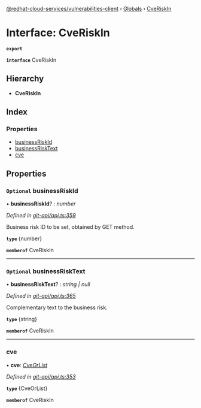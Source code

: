 [@redhat-cloud-services/vulnerabilities-client](../README.md) › [Globals](../globals.md) › [CveRiskIn](cveriskin.md)

# Interface: CveRiskIn

**`export`** 

**`interface`** CveRiskIn

## Hierarchy

* **CveRiskIn**

## Index

### Properties

* [businessRiskId](cveriskin.md#optional-businessriskid)
* [businessRiskText](cveriskin.md#optional-businessrisktext)
* [cve](cveriskin.md#cve)

## Properties

### `Optional` businessRiskId

• **businessRiskId**? : *number*

*Defined in [git-api/api.ts:359](https://github.com/RedHatInsights/javascript-clients/blob/master/packages/vulnerabilities/git-api/api.ts#L359)*

Business risk ID to be set, obtained by GET method.

**`type`** {number}

**`memberof`** CveRiskIn

___

### `Optional` businessRiskText

• **businessRiskText**? : *string | null*

*Defined in [git-api/api.ts:365](https://github.com/RedHatInsights/javascript-clients/blob/master/packages/vulnerabilities/git-api/api.ts#L365)*

Complementary text to the business risk.

**`type`** {string}

**`memberof`** CveRiskIn

___

###  cve

• **cve**: *[CveOrList](cveorlist.md)*

*Defined in [git-api/api.ts:353](https://github.com/RedHatInsights/javascript-clients/blob/master/packages/vulnerabilities/git-api/api.ts#L353)*

**`type`** {CveOrList}

**`memberof`** CveRiskIn
